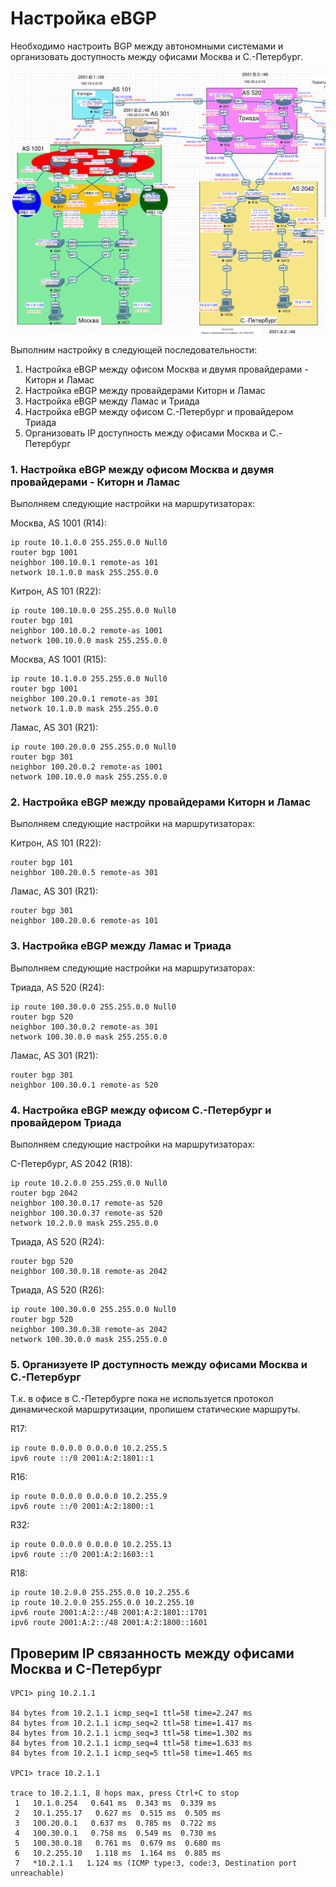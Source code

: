 # Настройка eBGP

Необходимо настроить BGP между автономными системами и организовать доступность между офисами Москва и С.-Петербург.

![](bgp.png)

Выполним настройку в следующей последовательности:
1. Настройка eBGP между офисом Москва и двумя провайдерами - Киторн и Ламас
2. Настройка eBGP между провайдерами Киторн и Ламас
3. Настройка eBGP между Ламас и Триада
4. Настройка eBGP между офисом С.-Петербург и провайдером Триада
5. Организовать IP доступность между офисами Москва и С.-Петербург

### 1. Настройка eBGP между офисом Москва и двумя провайдерами - Киторн и Ламас

Выполняем следующие настройки на маршрутизаторах:

Москва, AS 1001 (R14):
```
ip route 10.1.0.0 255.255.0.0 Null0
router bgp 1001
neighbor 100.10.0.1 remote-as 101
network 10.1.0.0 mask 255.255.0.0
```

Китрон, AS 101 (R22):
```
ip route 100.10.0.0 255.255.0.0 Null0
router bgp 101
neighbor 100.10.0.2 remote-as 1001
network 100.10.0.0 mask 255.255.0.0
```

Москва, AS 1001 (R15):
```
ip route 10.1.0.0 255.255.0.0 Null0
router bgp 1001
neighbor 100.20.0.1 remote-as 301
network 10.1.0.0 mask 255.255.0.0
```

Ламас, AS 301 (R21):
```
ip route 100.20.0.0 255.255.0.0 Null0
router bgp 301
neighbor 100.20.0.2 remote-as 1001
network 100.10.0.0 mask 255.255.0.0
```

### 2. Настройка eBGP между провайдерами Киторн и Ламас

Выполняем следующие настройки на маршрутизаторах:

Китрон, AS 101 (R22):
```
router bgp 101
neighbor 100.20.0.5 remote-as 301
```

Ламас, AS 301 (R21):
```
router bgp 301
neighbor 100.20.0.6 remote-as 101
```

### 3. Настройка eBGP между Ламас и Триада

Выполняем следующие настройки на маршрутизаторах:

Триада, AS 520 (R24):
```
ip route 100.30.0.0 255.255.0.0 Null0
router bgp 520
neighbor 100.30.0.2 remote-as 301
network 100.30.0.0 mask 255.255.0.0
```

Ламас, AS 301 (R21):
```
router bgp 301
neighbor 100.30.0.1 remote-as 520
```


### 4. Настройка eBGP между офисом С.-Петербург и провайдером Триада

Выполняем следующие настройки на маршрутизаторах:

С-Петербург, AS 2042 (R18):
```
ip route 10.2.0.0 255.255.0.0 Null0
router bgp 2042
neighbor 100.30.0.17 remote-as 520
neighbor 100.30.0.37 remote-as 520
network 10.2.0.0 mask 255.255.0.0
```

Триада, AS 520 (R24):
```
router bgp 520
neighbor 100.30.0.18 remote-as 2042
```

Триада, AS 520 (R26):
```
ip route 100.30.0.0 255.255.0.0 Null0
router bgp 520
neighbor 100.30.0.38 remote-as 2042
network 100.30.0.0 mask 255.255.0.0
```

### 5. Организуете IP доступность между офисами Москва и С.-Петербург

Т.к. в офисе в С.-Петербурге пока не используется протокол динамической маршрутизации, пропишем статические маршруты.


R17:
```
ip route 0.0.0.0 0.0.0.0 10.2.255.5
ipv6 route ::/0 2001:A:2:1801::1
```

R16:
```
ip route 0.0.0.0 0.0.0.0 10.2.255.9
ipv6 route ::/0 2001:A:2:1800::1
```

R32:
```
ip route 0.0.0.0 0.0.0.0 10.2.255.13
ipv6 route ::/0 2001:A:2:1603::1
```

R18:
```
ip route 10.2.0.0 255.255.0.0 10.2.255.6
ip route 10.2.0.0 255.255.0.0 10.2.255.10  
ipv6 route 2001:A:2::/48 2001:A:2:1801::1701
ipv6 route 2001:A:2::/48 2001:A:2:1800::1601
```

## Проверим IP связанность между офисами Москва и С-Петербург
```
VPC1> ping 10.2.1.1

84 bytes from 10.2.1.1 icmp_seq=1 ttl=58 time=2.247 ms
84 bytes from 10.2.1.1 icmp_seq=2 ttl=58 time=1.417 ms
84 bytes from 10.2.1.1 icmp_seq=3 ttl=58 time=1.302 ms
84 bytes from 10.2.1.1 icmp_seq=4 ttl=58 time=1.633 ms
84 bytes from 10.2.1.1 icmp_seq=5 ttl=58 time=1.465 ms

VPC1> trace 10.2.1.1

trace to 10.2.1.1, 8 hops max, press Ctrl+C to stop
 1   10.1.0.254   0.641 ms  0.343 ms  0.339 ms
 2   10.1.255.17   0.627 ms  0.515 ms  0.505 ms
 3   100.20.0.1   0.637 ms  0.785 ms  0.722 ms
 4   100.30.0.1   0.758 ms  0.549 ms  0.730 ms
 5   100.30.0.18   0.761 ms  0.679 ms  0.680 ms
 6   10.2.255.10   1.118 ms  1.164 ms  0.885 ms
 7   *10.2.1.1   1.124 ms (ICMP type:3, code:3, Destination port unreachable)
```
